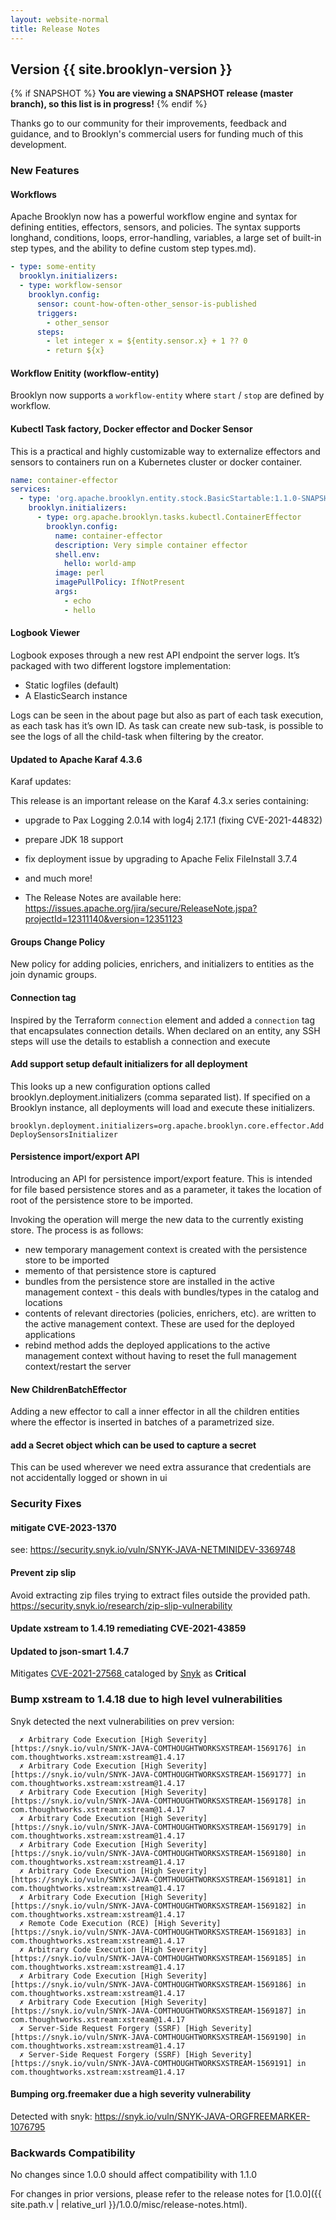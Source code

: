 ```yaml
---
layout: website-normal
title: Release Notes
---
```


## Version {{ site.brooklyn-version }}

{% if SNAPSHOT %}
**You are viewing a SNAPSHOT release (master branch), so this list is in progress!**
{% endif %}

Thanks go to our community for their improvements, feedback and guidance, and
to Brooklyn's commercial users for funding much of this development.

### New Features

#### Workflows

Apache Brooklyn now has a powerful workflow engine and syntax for defining entities, effectors, sensors, and policies.
The syntax supports longhand, conditions, loops, error-handling, variables, a large set of built-in step types, and 
the ability to define custom step types.md).

```yaml
- type: some-entity
  brooklyn.initializers:
  - type: workflow-sensor
    brooklyn.config:
      sensor: count-how-often-other_sensor-is-published
      triggers:
        - other_sensor
      steps:
        - let integer x = ${entity.sensor.x} + 1 ?? 0
        - return ${x}
```

#### Workflow Enitity (workflow-entity)

Brooklyn now supports a `workflow-entity` where `start` / `stop` are defined by workflow.

#### Kubectl Task factory, Docker effector and Docker Sensor

This is a practical and highly customizable way to externalize effectors and sensors to containers run on a Kubernetes cluster or docker container.

```yaml
name: container-effector
services:
  - type: 'org.apache.brooklyn.entity.stock.BasicStartable:1.1.0-SNAPSHOT'
    brooklyn.initializers:
      - type: org.apache.brooklyn.tasks.kubectl.ContainerEffector
        brooklyn.config:
          name: container-effector
          description: Very simple container effector
          shell.env:
            hello: world-amp
          image: perl
          imagePullPolicy: IfNotPresent
          args:
            - echo
            - hello
```

#### Logbook Viewer

Logbook exposes through a new rest API endpoint the server logs. It’s packaged with two different logstore implementation:
- Static logfiles (default)
- A ElasticSearch instance

Logs can be seen in the about page but also as part of each task execution, as each task has it’s own ID. As task can create new sub-task, is possible to see the logs of all the child-task when filtering by the creator.


#### Updated to Apache Karaf 4.3.6

Karaf updates:

This release is an important release on the Karaf 4.3.x series containing:
- upgrade to Pax Logging 2.0.14 with log4j 2.17.1 (fixing CVE-2021-44832)
- prepare JDK 18 support
- fix deployment issue by upgrading to Apache Felix FileInstall 3.7.4
- and much more!

- The Release Notes are available here: https://issues.apache.org/jira/secure/ReleaseNote.jspa?projectId=12311140&version=12351123

#### Groups Change Policy

New policy for adding policies, enrichers, and initializers to entities as the join dynamic groups.

#### Connection tag

Inspired by the Terraform `connection` element and added a `connection` tag that encapsulates connection details. When declared on an entity, any SSH steps will use the details to establish a connection and execute

#### Add support setup default initializers for all deployment

This looks up a new configuration options called brooklyn.deployment.initializers (comma separated list). If specified on a Brooklyn instance, all deployments will load and execute these initializers.

`brooklyn.deployment.initializers=org.apache.brooklyn.core.effector.AddDeploySensorsInitializer`

#### Persistence import/export API

Introducing an API for persistence import/export feature.
This is intended for file based persistence stores and as a parameter, it takes the location of root of the persistence store to be imported.

Invoking the operation will merge the new data to the currently existing store. The process is as follows:
- new temporary management context is created with the persistence store to be imported
- memento of that persistence store is captured
- bundles from the persistence store are installed in the active management context - this deals with bundles/types in the catalog and locations
- contents of relevant directories (policies, enrichers, etc). are written to the active management context. These are used for the deployed applications
- rebind method adds the deployed applications to the active management context without having to reset the full management context/restart the server

#### New ChildrenBatchEffector

Adding a new effector to call a inner effector in all the children entities where the effector is inserted in batches of a parametrized size.

#### add a Secret object which can be used to capture a secret

This can be used wherever we need extra assurance that credentials are not accidentally logged or shown in ui

### Security Fixes

#### mitigate CVE-2023-1370

see: https://security.snyk.io/vuln/SNYK-JAVA-NETMINIDEV-3369748

#### Prevent zip slip

Avoid extracting zip files trying to extract files outside the provided path.
https://security.snyk.io/research/zip-slip-vulnerability

#### Update xstream to 1.4.19 remediating CVE-2021-43859

#### Updated to json-smart 1.4.7

Mitigates [CVE-2021-27568 ](https://cve.mitre.org/cgi-bin/cvename.cgi?name=CVE-2021-27568) cataloged by [Snyk](https://security.snyk.io/vuln/SNYK-JAVA-NETMINIDEV-1078499) as **Critical**

### Bump xstream to 1.4.18 due to high level vulnerabilities

Snyk detected the next vulnerabilities on prev version:
```
  ✗ Arbitrary Code Execution [High Severity][https://snyk.io/vuln/SNYK-JAVA-COMTHOUGHTWORKSXSTREAM-1569176] in com.thoughtworks.xstream:xstream@1.4.17
  ✗ Arbitrary Code Execution [High Severity][https://snyk.io/vuln/SNYK-JAVA-COMTHOUGHTWORKSXSTREAM-1569177] in com.thoughtworks.xstream:xstream@1.4.17
  ✗ Arbitrary Code Execution [High Severity][https://snyk.io/vuln/SNYK-JAVA-COMTHOUGHTWORKSXSTREAM-1569178] in com.thoughtworks.xstream:xstream@1.4.17
  ✗ Arbitrary Code Execution [High Severity][https://snyk.io/vuln/SNYK-JAVA-COMTHOUGHTWORKSXSTREAM-1569179] in com.thoughtworks.xstream:xstream@1.4.17
  ✗ Arbitrary Code Execution [High Severity][https://snyk.io/vuln/SNYK-JAVA-COMTHOUGHTWORKSXSTREAM-1569180] in com.thoughtworks.xstream:xstream@1.4.17
  ✗ Arbitrary Code Execution [High Severity][https://snyk.io/vuln/SNYK-JAVA-COMTHOUGHTWORKSXSTREAM-1569181] in com.thoughtworks.xstream:xstream@1.4.17
  ✗ Arbitrary Code Execution [High Severity][https://snyk.io/vuln/SNYK-JAVA-COMTHOUGHTWORKSXSTREAM-1569182] in com.thoughtworks.xstream:xstream@1.4.17
  ✗ Remote Code Execution (RCE) [High Severity][https://snyk.io/vuln/SNYK-JAVA-COMTHOUGHTWORKSXSTREAM-1569183] in com.thoughtworks.xstream:xstream@1.4.17
  ✗ Arbitrary Code Execution [High Severity][https://snyk.io/vuln/SNYK-JAVA-COMTHOUGHTWORKSXSTREAM-1569185] in com.thoughtworks.xstream:xstream@1.4.17
  ✗ Arbitrary Code Execution [High Severity][https://snyk.io/vuln/SNYK-JAVA-COMTHOUGHTWORKSXSTREAM-1569186] in com.thoughtworks.xstream:xstream@1.4.17
  ✗ Arbitrary Code Execution [High Severity][https://snyk.io/vuln/SNYK-JAVA-COMTHOUGHTWORKSXSTREAM-1569187] in com.thoughtworks.xstream:xstream@1.4.17
  ✗ Server-Side Request Forgery (SSRF) [High Severity][https://snyk.io/vuln/SNYK-JAVA-COMTHOUGHTWORKSXSTREAM-1569190] in com.thoughtworks.xstream:xstream@1.4.17
  ✗ Server-Side Request Forgery (SSRF) [High Severity][https://snyk.io/vuln/SNYK-JAVA-COMTHOUGHTWORKSXSTREAM-1569191] in com.thoughtworks.xstream:xstream@1.4.17
```

#### Bumping org.freemaker due a high severity vulnerability

Detected with snyk:
https://snyk.io/vuln/SNYK-JAVA-ORGFREEMARKER-1076795

### Backwards Compatibility

No changes since 1.0.0 should affect compatibility with 1.1.0


For changes in prior versions, please refer to the release notes for 
[1.0.0]({{ site.path.v | relative_url }}/1.0.0/misc/release-notes.html).
